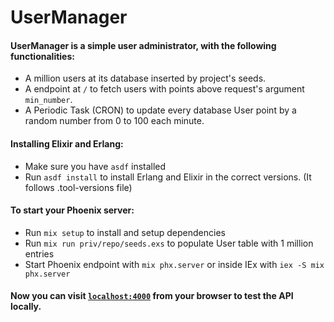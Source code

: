 # UserManager

#### UserManager is a simple user administrator, with the following functionalities:
 - A million users at its database inserted by project's seeds.
 - A endpoint at `/` to fetch users with points above request's argument `min_number`.
 - A Periodic Task (CRON) to update every database User point by a random number from 0 to 100 each minute.

#### Installing Elixir and Erlang:

 * Make sure you have `asdf` installed
 * Run `asdf install` to install Erlang and Elixir in the correct versions. (It follows .tool-versions file)

#### To start your Phoenix server:

  * Run `mix setup` to install and setup dependencies
  * Run `mix run priv/repo/seeds.exs` to populate User table with 1 million entries
  * Start Phoenix endpoint with `mix phx.server` or inside IEx with `iex -S mix phx.server`

#### Now you can visit [`localhost:4000`](http://localhost:4000) from your browser to test the API locally.

